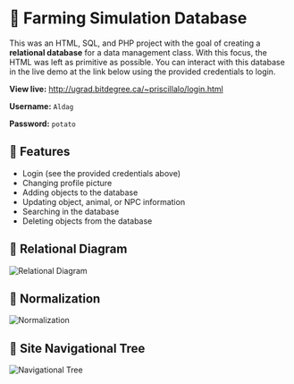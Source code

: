 # :ox: Farming Simulation Database
This was an HTML, SQL, and PHP project with the goal of creating a **relational database** for a data management class. With this focus, the HTML was left as primitive as possible. You can interact with this database in the live demo at the link below using the provided credentials to login.

**View live:** http://ugrad.bitdegree.ca/~priscillalo/login.html

**Username:** ``Aldag``

**Password:** ``potato``

## :sweet_potato: Features
* Login (see the provided credentials above)
* Changing profile picture
* Adding objects to the database
* Updating object, animal, or NPC information
* Searching in the database
* Deleting objects from the database

## :cherries: Relational Diagram
![Relational Diagram](https://media.discordapp.net/attachments/279016447131385857/734810805702230016/Relational_Diagram.png?width=1037&height=562)

## :green_apple: Normalization
![Normalization](https://media.discordapp.net/attachments/279016447131385857/734810578765348894/Normalization.png?width=1083&height=403)

## :eggplant: Site Navigational Tree
![Navigational Tree](https://media.discordapp.net/attachments/279016447131385857/734809043159482438/Navigation_Tree.png)
